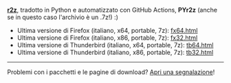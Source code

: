 [**r2z**](https://mozillaitalia.github.io/r2z/), tradotto in Python e automatizzato con GitHub Actions, **PYr2z** (anche se in questo caso l'archivio è un .7z!) :)

- Ultima versione di Firefox (italiano, x64, portable, 7z): [fx64.html](/fx64.html)
- Ultima versione di Firefox (italiano, x86, portable, 7z): [fx32.html](/fx32.html)
- Ultima versione di Thunderbird (italiano, x64, portable, 7z): [tb64.html](/tb64.html)
- Ultima versione di Thunderbird (italiano, x86, portable, 7z): [tb32.html](/tb32.html)

------

Problemi con i pacchetti e le pagine di download? [Apri una segnalazione](https://github.com/MozillaItalia/pyr2z/issues/new/choose)!

